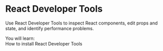 # React Developer Tools
Use React Developer Tools to inspect React components, edit props and state, and identify performance problems.

You will learn:\
How to install React Developer Tools
